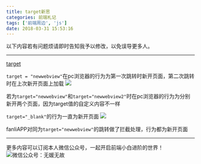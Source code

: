 ```yaml
---
title: target新思
categories: 前端札记
tags: ['前端周边', 'js']
date: 2018-03-31 15:53:16
---
```

以下内容若有问题烦请即时告知我予以修改，以免误导更多人。

---


<!-- more -->

[target](http://www.w3school.com.cn/tags/att_a_target.asp)

`target = "newwebview"`在pc浏览器的行为为第一次跳转时新开页面，第二次跳转时在上次新开页面上加载
![](https://ws3.sinaimg.cn/large/006tNc79gy1flk0rfpxkuj31960eqtc3.jpg)

若为`target="newwebview"`和`target="newwebview2"`时在pc浏览器的行为为分别新开两个页面，因为target值的自定义内容不一样

`target="_blank"`的行为一直为新开页面
![](https://ws1.sinaimg.cn/large/006tNc79gy1flk0rc424bj31ac0t2q9v.jpg)


fanliAPP对同为`target="newwebview"`的跳转做了拦截处理，行为都为新开页面

---
更多内容可以订阅本人微信公众号，一起开启前端小白进阶的世界！
![微信公众号：无媛无故](http://ww1.sinaimg.cn/large/006tNc79gy1g59sd1aky1j325s0m80xf.jpg)